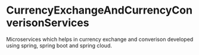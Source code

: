 # CurrencyExchangeAndCurrencyConverisonServices
Microservices which helps in currency exchange and converison developed using spring, spring boot and spring cloud.
